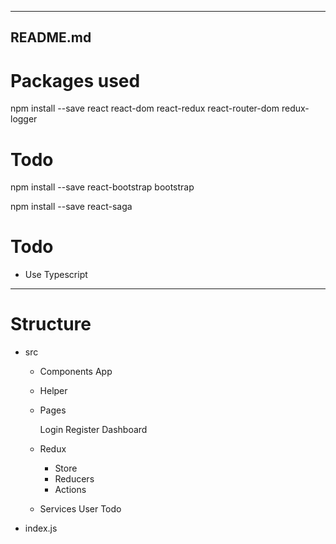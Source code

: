 -------------------------------------------------------------------------------------
README.md
-------------------------------------------------------------------------------------

# Packages used 
npm install --save react react-dom react-redux react-router-dom redux-logger

# Todo

npm install --save react-bootstrap bootstrap

npm install --save react-saga

# Todo
- Use Typescript

--------------------------------------------------------------------------------------

# Structure 

- src
    - Components
        App

    - Helper
        

    - Pages
        
        Login
        Register
        Dashboard

    - Redux
        - Store
        - Reducers
        - Actions

    - Services
        User
        Todo


- index.js
